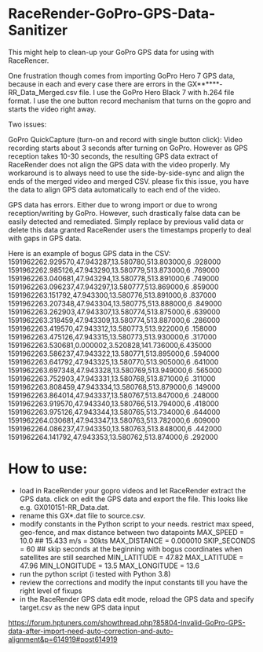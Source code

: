 # RaceRender-GoPro-GPS-Data-Sanitizer

This might help to clean-up your GoPro GPS data for using with RaceRencer.

One frustration though comes from importing GoPro Hero 7 GPS data, because in each and every case there are errors in the GX******-RR_Data_Merged.csv file.
I use the GoPro Hero Black 7 with h.264 file format. I use the one button record mechanism that turns on the gopro and starts the video right away.

Two issues:

GoPro QuickCapture (turn-on and record with single button click): Video recording starts about 3 seconds after turning on GoPro. However as GPS reception takes 10-30 seconds, the resulting GPS data extract of RaceRender does not align the GPS data with the video properly. My workaround is to always need to use the side-by-side-sync and align the ends of the merged video and merged CSV. please fix this issue, you have the data to align GPS data automatically to each end of the video.

GPS data has errors. Either due to wrong import or due to wrong reception/writing by GoPro. However, such drastically false data can be easily detected and remediated. Simply replace by previous valid data or delete this data granted RaceRender users the timestamps properly to deal with gaps in GPS data.

Here is an example of bogus GPS data in the CSV:
1591962262.929570,47.943287,13.580780,513.803000,6 .928000
1591962262.985126,47.943290,13.580779,513.873000,6 .769000
1591962263.040681,47.943294,13.580778,513.891000,6 .749000
1591962263.096237,47.943297,13.580777,513.869000,6 .859000
1591962263.151792,47.943300,13.580776,513.891000,6 .837000
1591962263.207348,47.943304,13.580775,513.888000,6 .849000
1591962263.262903,47.943307,13.580774,513.875000,6 .639000
1591962263.318459,47.943309,13.580774,513.887000,6 .286000
1591962263.419570,47.943312,13.580773,513.922000,6 .158000
1591962263.475126,47.943315,13.580773,513.930000,6 .317000
1591962263.530681,0.000002,3.520828,141.736000,6.435000
1591962263.586237,47.943322,13.580771,513.895000,6 .594000
1591962263.641792,47.943325,13.580770,513.905000,6 .641000
1591962263.697348,47.943328,13.580769,513.949000,6 .565000
1591962263.752903,47.943331,13.580768,513.871000,6 .311000
1591962263.808459,47.943334,13.580768,513.879000,6 .149000
1591962263.864014,47.943337,13.580767,513.847000,6 .248000
1591962263.919570,47.943340,13.580766,513.794000,6 .418000
1591962263.975126,47.943344,13.580765,513.734000,6 .644000
1591962264.030681,47.943347,13.580763,513.782000,6 .609000
1591962264.086237,47.943350,13.580763,513.848000,6 .442000
1591962264.141792,47.943353,13.580762,513.874000,6 .292000

# How to use:

* load in RaceRender your gopro videos and let RaceRender extract the GPS data. click on edit the GPS data and export the file. This looks like e.g. GX010151-RR_Data.dat.
* rename this GX*.dat file to source.csv. 
* modify constants in the Python script to your needs. restrict max speed, geo-fence, and max distance between two datapoints
MAX_SPEED = 10.0 ## 15.433 m/s = 30kts
MAX_DISTANCE = 0.000010
SKIP_SECONDS = 60 ## skip seconds at the beginning with bogus coordinates when satellites are still searched
MIN_LATITUDE = 47.82
MAX_LATITUDE = 47.96 
MIN_LONGITUDE = 13.5 
MAX_LONGITUDE = 13.6 
* run the python script (i tested with Python 3.8)
* review the corrections and modify the input constants till you have the right level of fixups
* in the RaceRender GPS data edit mode, reload the GPS data and specify target.csv as the new GPS data input

https://forum.hptuners.com/showthread.php?85804-Invalid-GoPro-GPS-data-after-import-need-auto-correction-and-auto-alignment&p=614919#post614919
